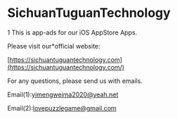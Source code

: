 # SichuanTuguanTechnology
<adPlatform>1</adPlatform>
This is app-ads for our iOS AppStore Apps.

Please visit our*official website:

[https://sichuantuguantechnology.com](https://sichuantuguantechnology.com/)

For any questions, please send us with emails.

Email(1):yimengweima2020@yeah.net

Email(2):lovepuzzlegame@gmail.com
